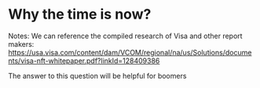 # Why the time is now?

Notes: We can reference the compiled research of Visa and other report makers: https://usa.visa.com/content/dam/VCOM/regional/na/us/Solutions/documents/visa-nft-whitepaper.pdf?linkId=128409386

The answer to this question will be helpful for boomers
